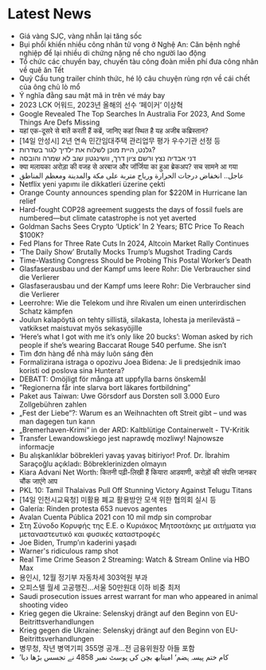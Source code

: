 # Latest News
-  Giá vàng SJC, vàng nhẫn lại tăng sốc
-  Bụi phổi khiến nhiều công nhân tử vong ở Nghệ An: Căn bệnh nghề nghiệp để lại nhiều di chứng nặng nề cho người lao động
-  Tổ chức các chuyến bay, chuyến tàu công đoàn miễn phí đưa công nhân về quê ăn Tết
-  Quỷ Cẩu tung trailer chính thức, hé lộ câu chuyện rùng rợn về cái chết của ông chủ lò mổ
-  Ý nghĩa đằng sau mật mã in trên vé máy bay
-  2023 LCK 어워드, 2023년 올해의 선수 ‘페이커’ 이상혁
-  Google Revealed The Top Searches In Australia For 2023, And Some Things Are Defs Missing
-  यहां एक-दूसरे से बातें करती हैं कब्रें, जानिए कहां स्थित है यह अजीब कब्रिस्तान?
-  [14일 안성시] 2년 연속 민간임대주택 관리업무 평가 우수기관 선정 등
-  גלנט, היית מוכן לשלוח את ילדיך לגור בשדרות?
-  דני אבדיה נצץ ורשם ציון דרך, וושינגטון שוב לא שמרה והובסה
-  क्या मलायका अरोड़ा की वजह से अरबाज और जॉर्जिया का हुआ ब्रेकअप? सच सामने आ गया
-  عاجل.. انخفاض درجات الحرارة ورياح متربة على مكة والمدينة ومعظم المناطق
-  Netflix yeni yapımı ile dikkatleri üzerine çekti
-  Orange County announces spending plan for $220M in Hurricane Ian relief
-  Hard-fought COP28 agreement suggests the days of fossil fuels are numbered—but climate catastrophe is not yet averted
-  Goldman Sachs Sees Crypto ‘Uptick’ In 2 Years; BTC Price To Reach $100K?
-  Fed Plans for Three Rate Cuts In 2024, Altcoin Market Rally Continues
-  ‘The Daily Show’ Brutally Mocks Trump’s Mugshot Trading Cards
-  Time-Wasting Congress Should be Probing This Postal Worker’s Death
-  Glasfaserausbau und der Kampf ums leere Rohr: Die Verbraucher sind die Verlierer
-  Glasfaserausbau und der Kampf ums leere Rohr: Die Verbraucher sind die Verlierer
-  Leerrohre: Wie die Telekom und ihre Rivalen um einen unterirdischen Schatz kämpfen
-  Joulun kalapöytä on tehty sillistä, silakasta, lohesta ja merilevästä – vatkikset maistuvat myös sekasyöjille
-  ‘Here’s what I got with me it’s only like 20 bucks’: Woman asked by rich people if she’s wearing Baccarat Rouge 540 perfume. She isn’t
-  Tìm đơn hàng để nhà máy luôn sáng đèn
-  Formalizirana istraga o opozivu Joea Bidena: Je li predsjednik imao koristi od poslova sina Huntera?
-  DEBATT: Omöjligt för många att uppfylla barns önskemål
-  ”Regionerna får inte slarva bort läkares fortbildning”
-  Paket aus Taiwan: Uwe Görsdorf aus Dorsten soll 3.000 Euro Zollgebühren zahlen
-  „Fest der Liebe“?: Warum es an Weihnachten oft Streit gibt – und was man dagegen tun kann
-  „Bremerhaven-Krimi“ in der ARD: Kaltblütige Containerwelt - TV-Kritik
-  Transfer Lewandowskiego jest naprawdę mozliwy! Najnowsze informacje
-  Bu alışkanlıklar böbrekleri yavaş yavaş bitiriyor! Prof. Dr. İbrahim Saraçoğlu açıkladı: Böbreklerinizden olmayın
-  Kiara Advani Net Worth: कितनी पढ़ी-लिखी हैं कियारा आडवाणी, करोड़ों की संपत्ति जानकर चौंक जाएंगे आप
-  PKL 10: Tamil Thalaivas Pull Off Stunning Victory Against Telugu Titans
-  [14일 인천시교육청] 미활용 폐교 활용방안 모색 위한 협의회 실시 등
-  Galería: Rinden protesta 653 nuevos agentes
-  Avalan Cuenta Pública 2021 con 10 mil mdp sin comprobar
-  Στη Σύνοδο Κορυφής της Ε.Ε. ο Κυριάκος Μητσοτάκης με αιτήματα για μεταναστευτικό και φυσικές καταστροφές
-  Joe Biden, Trump’ın kaderini yaşadı
-  Warner's ridiculous ramp shot
-  Real Time Crime Season 2 Streaming: Watch & Stream Online via HBO Max
-  용인시, 12월 정기부 자동차세 303억원 부과
-  오피스텔 월세 고공행진…서울 50만원대 이하 비중 최저
-  Saudi prosecution issues arrest warrant for man who appeared in animal shooting video
-  Krieg gegen die Ukraine: Selenskyj drängt auf den Beginn von EU-Beitrittsverhandlungen
-  Krieg gegen die Ukraine: Selenskyj drängt auf den Beginn von EU-Beitrittsverhandlungen
-  병무청, 작년 병역기피 355명 공개…전 금융위원장 아들 포함
-  ’کام ختم پیسہ ہضم‘ امیتابھ بچن کی پوسٹ نمبر 4858 نے تجسس بڑھا دیا
